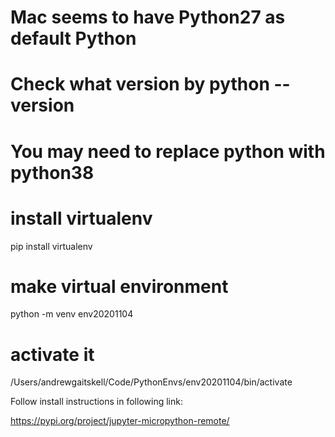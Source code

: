 # Mac seems to have Python27 as default Python

# Check what version by python --version

# You may need to replace python with python38

# install virtualenv

pip install virtualenv

# make virtual environment

python -m venv env20201104

# activate it

/Users/andrewgaitskell/Code/PythonEnvs/env20201104/bin/activate

Follow install instructions in following link:

https://pypi.org/project/jupyter-micropython-remote/


